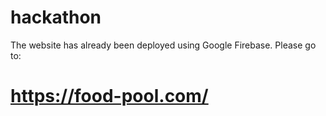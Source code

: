 # hackathon

The website has already been deployed using Google Firebase. Please go to:

# https://food-pool.com/
